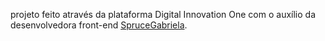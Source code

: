 projeto feito através da plataforma Digital Innovation One
com o auxílio da desenvolvedora front-end [SpruceGabriela](https://github.com/sprucegabriela).
